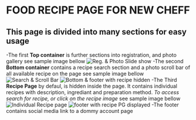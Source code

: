 # FOOD RECIPE PAGE FOR NEW CHEFF
## This page is divided into many sections for easy usage
-The first **Top container** is further sections into registration, and photo gallery
see sample image bellow
![Reg. & Photo Slide show](./images/Top%20Container.jpg)
-The second **Bottom container** contains a recipe search section and a photo scroll bar
of all available recipe on the page
see sample image bellow
![Search & Scroll Bar](./images/Bottom%20Container.jpg)
![Bottom & footer with recipe hidden](./images/Bottom_footer.jpg)
-The Third **Recipe Page** by defaul, is hidden inside the page. It contains individual
recipes with description, ingrediant and preparation method.
*To access search for recipe, or click on the recipe image*
see sample image bellow
![Individual Recipe page](./images/Recipe.jpg)
![footer with recipe PG displayed](./images/Recipe_footer.jpg)
-The footer contains social media link to a dommy account page